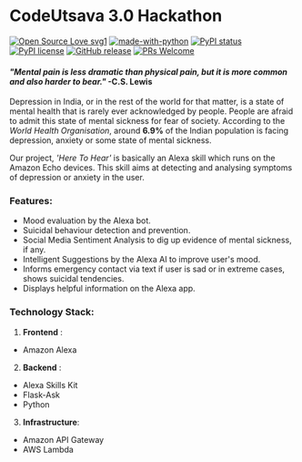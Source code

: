 # CodeUtsava 3.0 Hackathon
[![Open Source Love svg1](https://badges.frapsoft.com/os/v1/open-source.svg?v=103)](https://github.com/ellerbrock/open-source-badges/)
[![made-with-python](https://img.shields.io/badge/Made%20with-Python-1f425f.svg)](https://www.python.org/)
[![PyPI status](https://img.shields.io/pypi/status/ansicolortags.svg)](https://pypi.python.org/pypi/ansicolortags/)
[![PyPI license](https://img.shields.io/pypi/l/ansicolortags.svg)](https://pypi.python.org/pypi/ansicolortags/)
[![GitHub release](https://img.shields.io/github/release/Naereen/StrapDown.js.svg)](https://GitHub.com/Naereen/StrapDown.js/releases/)
[![PRs Welcome](https://img.shields.io/badge/PRs-welcome-brightgreen.svg?style=flat-square)](http://makeapullrequest.com)


#### *"Mental pain is less dramatic than physical pain, but it is more common and also harder to bear."* -C.S. Lewis


Depression in India, or in the rest of the world for that matter, is a state of mental health that is rarely ever acknowledged by people. People are afraid to admit this state of mental sickness for fear of society. According to the *World Health Organisation*, around **6.9%** of the Indian population is facing depression, anxiety or some state of mental sickness.

Our project, *'Here To Hear'* is basically an Alexa skill which runs on the Amazon Echo devices. This skill aims at detecting and analysing symptoms of depression or anxiety in the user.

### Features:
- Mood evaluation by the Alexa bot.
- Suicidal behaviour detection and prevention.
- Social Media Sentiment Analysis to dig up evidence of mental sickness, if any.
- Intelligent Suggestions by the Alexa AI to improve user's mood.
- Informs emergency contact via text if user is sad or in extreme cases, shows suicidal tendencies.
- Displays helpful information on the Alexa app.

### Technology Stack:

1. **Frontend** :
  - Amazon Alexa
2. **Backend** :
  - Alexa Skills Kit
  - Flask-Ask
  - Python
3. **Infrastructure**:
 - Amazon API Gateway
 - AWS Lambda
